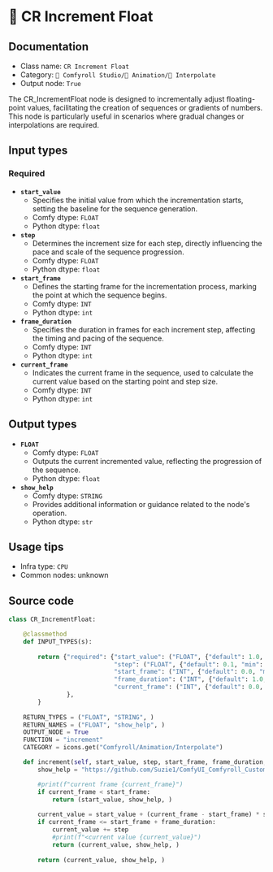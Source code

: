 # 🔢 CR Increment Float
## Documentation
- Class name: `CR Increment Float`
- Category: `🧩 Comfyroll Studio/🎥 Animation/🔢 Interpolate`
- Output node: `True`

The CR_IncrementFloat node is designed to incrementally adjust floating-point values, facilitating the creation of sequences or gradients of numbers. This node is particularly useful in scenarios where gradual changes or interpolations are required.
## Input types
### Required
- **`start_value`**
    - Specifies the initial value from which the incrementation starts, setting the baseline for the sequence generation.
    - Comfy dtype: `FLOAT`
    - Python dtype: `float`
- **`step`**
    - Determines the increment size for each step, directly influencing the pace and scale of the sequence progression.
    - Comfy dtype: `FLOAT`
    - Python dtype: `float`
- **`start_frame`**
    - Defines the starting frame for the incrementation process, marking the point at which the sequence begins.
    - Comfy dtype: `INT`
    - Python dtype: `int`
- **`frame_duration`**
    - Specifies the duration in frames for each increment step, affecting the timing and pacing of the sequence.
    - Comfy dtype: `INT`
    - Python dtype: `int`
- **`current_frame`**
    - Indicates the current frame in the sequence, used to calculate the current value based on the starting point and step size.
    - Comfy dtype: `INT`
    - Python dtype: `int`
## Output types
- **`FLOAT`**
    - Comfy dtype: `FLOAT`
    - Outputs the current incremented value, reflecting the progression of the sequence.
    - Python dtype: `float`
- **`show_help`**
    - Comfy dtype: `STRING`
    - Provides additional information or guidance related to the node's operation.
    - Python dtype: `str`
## Usage tips
- Infra type: `CPU`
- Common nodes: unknown


## Source code
```python
class CR_IncrementFloat:

    @classmethod
    def INPUT_TYPES(s):
    
        return {"required": {"start_value": ("FLOAT", {"default": 1.0, "min": 0.0, "max": 9999.0, "step": 0.001,}),
                             "step": ("FLOAT", {"default": 0.1, "min": -9999.0, "max": 9999.0, "step": 0.001,}),
                             "start_frame": ("INT", {"default": 0.0, "min": 0.0, "max": 9999.0, "step": 1.00,}),
                             "frame_duration": ("INT", {"default": 1.0, "min": 0.0, "max": 9999.0, "step": 1.0,}),
                             "current_frame": ("INT", {"default": 0.0, "min": 0.0, "max": 9999.0, "step": 1.0,}),
                },
        }
    
    RETURN_TYPES = ("FLOAT", "STRING", )
    RETURN_NAMES = ("FLOAT", "show_help", )
    OUTPUT_NODE = True    
    FUNCTION = "increment"
    CATEGORY = icons.get("Comfyroll/Animation/Interpolate")

    def increment(self, start_value, step, start_frame, frame_duration, current_frame):
        show_help = "https://github.com/Suzie1/ComfyUI_Comfyroll_CustomNodes/wiki/Interpolation-Nodes#cr-increment-float"

        #print(f"current frame {current_frame}")
        if current_frame < start_frame:
            return (start_value, show_help, )
  
        current_value = start_value + (current_frame - start_frame) * step
        if current_frame <= start_frame + frame_duration:
            current_value += step
            #print(f"<current value {current_value}")    
            return (current_value, show_help, )
                
        return (current_value, show_help, )

```
